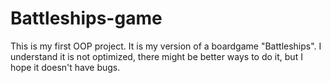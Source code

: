 # Battleships-game
This is my first OOP project. It is my version of a boardgame "Battleships". I understand it is not optimized, there might be better ways to do it, but I hope it doesn't have bugs. 
